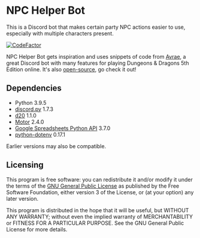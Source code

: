 # NPC Helper Bot
This is a Discord bot that makes certain party NPC actions easier to use, especially with multiple characters present.

[![CodeFactor](https://www.codefactor.io/repository/github/valthoron/npchelperbot/badge)](https://www.codefactor.io/repository/github/valthoron/npchelperbot)

NPC Helper Bot gets inspiration and uses snippets of code from [Avrae](https://avrae.io/), a great Discord bot with many features for playing Dungeons & Dragons 5th Edition online. It's also [open-source](https://github.com/avrae/avrae), go check it out!

## Dependencies
- Python 3.9.5
- [discord.py](https://github.com/Rapptz/discord.py) 1.7.3
- [d20](https://github.com/avrae/d20) 1.1.0
- [Motor](https://github.com/mongodb/motor/) 2.4.0
- [Google Spreadsheets Python API](https://github.com/burnash/gspread) 3.7.0
- [python-dotenv](https://github.com/theskumar/python-dotenv) 0.17.1

Earlier versions may also be compatible.

## Licensing
This program is free software: you can redistribute it and/or modify it under the terms of the [GNU General Public License](http://www.gnu.org/licenses/gpl-3.0.html) as published by the Free Software Foundation, either version 3 of the License, or (at your option) any later version.

This program is distributed in the hope that it will be useful, but WITHOUT ANY WARRANTY; without even the implied warranty of MERCHANTABILITY or FITNESS FOR A PARTICULAR PURPOSE.  See the GNU General Public License for more details.
